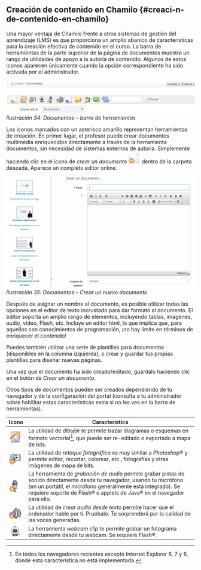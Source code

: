 ## Creación de contenido en Chamilo {#creaci-n-de-contenido-en-chamilo}

Una mayor ventaja de Chamilo frente a otros sistemas de gestión del aprendizaje (LMS) es que proporciona un amplio abanico de características para la creación efectiva de contenido en el curso. La barra de herramientas de la parte superior de la página de documentos muestra un rango de utilidades de apoyo a la autoría de contenido. Algunos de estos iconos aparecen únicamente cuando la opción correspondiente ha sido activada por el administrador.

![](../assets/graphics122.png)*Ilustración 34: Documentos – barra de herramientas*

Los iconos marcados con un asterisco amarillo representan herramientas de creación. En primer lugar, el profesor puede crear documentos multimedia enriquecidos directamente a través de la herramienta documentos, sin necesidad de sistemas externos de autoría. Simplemente haciendo clic en el icono de _crear un documento_ ![](../assets/graphics118.png) dentro de la carpeta deseada. Aparece un completo editor online.

![](../assets/images39.png)*Ilustración 35: Documentos – Crear un nuevo documento*

Después de asignar un nombre al documento, es posible utilizar todas las opciones en el editor de texto incrustado para dar formato al documento. El editor soporta un amplio rango de elementos, incluyendo tablas, imágenes, audio, vídeo, Flash, etc. Incluye un editor html, lo que implica que, para aquellos con conocimientos de programación, ¡no hay límite en términos de enriquecer el contenido!

Puedes también utilizar una serie de plantillas para documentos (disponibles en la columna izquierda), o crear y guardar tus propias plantillas para diseñar nuevas páginas.

Una vez que el documento ha sido creado/editado, guárdalo haciendo clic en el botón de _Crear un documento_.

Otros tipos de documentos pueden ser creados dependiendo de tu navegador y de la configuración del portal (consulta a tu administrador sobre habilitar estas características extra si no las ves en la barra de herramientas).

| Icono | Característica |
| --- | --- |
| ![](../assets/images40.png) | La utilidad de _dibujar_ te permite trazar diagramas o esquemas en formato vectorial[^8], que puede ser re-editado o exportado a mapa de bits. |
| ![](../assets/images41.png) | La utilidad de _retoque fotográfico_ es muy similar a _Photoshop_® y permite editar, recortar, colorear, etc., fotografías y otras imágenes de mapa de bits. |
| ![](../assets/images42.png) | La herramienta de _grabación de audio_ permite grabar pistas de sonido directamente desde tu navegador, usando tu micrófono (en un portátil, el micrófono generalmente está integrado). Se requiere soporte de Flash® o applets de Java® en el navegador para ello. |
| ![](../assets/images43.png) | La utilidad de _crear audio desde texto_ permite hacer que el ordenador hable por ti. Pruébalo. Te sorprenderá por la calidad de las voces generadas. |
| ![](../assets/images287.png) | La herramienta _webcam clip_ te permite grabar un fotograma directamente desde tu webcam. Se requiere Flash®. |

[^8]: En todos los navegadores recientes excepto Internet Explorer 6, 7 y 8, donde esta característica no está implementada.